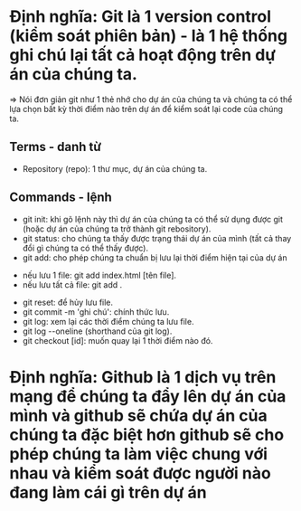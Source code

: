 # Định nghĩa: Git là 1 version control (kiểm soát phiên bản) - là 1 hệ thống ghi chú lại tất cả hoạt động trên dự án của chúng ta.

=> Nói đơn giản git như 1 thẻ nhớ cho dự án của chúng ta và chúng ta có thể lựa chọn bất kỳ thời điểm nào trên dự án để kiểm soát lại code của chúng ta.

## Terms - danh từ

- Repository (repo): 1 thư mục, dự án của chúng ta.

## Commands - lệnh

- git init: khi gõ lệnh này thì dự án của chúng ta có thể sử dụng được git (hoặc dự án của chúng ta trở thành git rebository).
- git status: cho chúng ta thấy được trạng thái dự án của mình (tất cả thay đổi gì chúng ta có thể thấy được).
- git add: cho phép chúng ta chuẩn bị lưu lại thời điểm hiện tại của dự án
+ nếu lưu 1 file: git add index.html [tên file].
+ nếu lưu tất cả file: git add .
- git reset: để hủy lưu file.
- git commit -m 'ghi chú': chính thức lưu.
- git log: xem lại các thời điểm chúng ta lưu file.
- git log --oneline (shorthand của git log).
- git checkout [id]: muốn quay lại 1 thời điểm nào đó.

# Định nghĩa: Github là 1 dịch vụ trên mạng để chúng ta đẩy lên dự án của mình và github sẽ chứa dự án của chúng ta đặc biệt hơn github sẽ cho phép chúng ta làm việc chung với nhau và kiểm soát được người nào đang làm cái gì trên dự án
